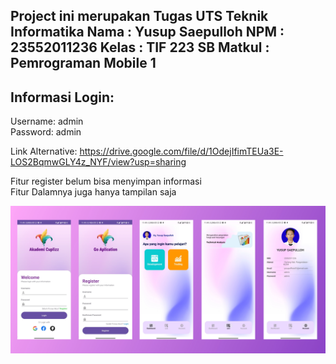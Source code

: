 Project ini merupakan Tugas UTS Teknik Informatika
Nama      : Yusup Saepulloh
NPM       : 23552011236
Kelas     : TIF 223 SB
Matkul    :  Pemrograman Mobile 1
-------------------------------------------------------

Informasi Login:
-------------------------------------------------------

Username: admin \
Password: admin

Link Alternative: https://drive.google.com/file/d/1OdejIfimTEUa3E-LOS2BqmwGLY4z_NYF/view?usp=sharing

Fitur register belum bisa menyimpan informasi \
Fitur Dalamnya juga hanya tampilan saja

![Uploading 20250504_115450.jpg…](https://github.com/yusupsaepulloh/Mobile_Native_Android-Yusup_Saepulloh-23552011236--AkademiCuplizz/blob/main/app/src/main/res/drawable/tampilan.jpg)

